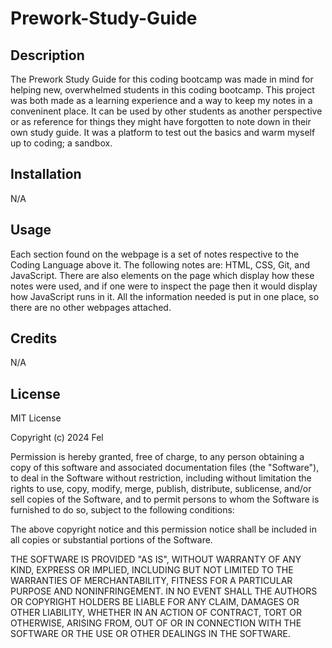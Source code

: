 # Prework-Study-Guide

## Description

The Prework Study Guide for this coding bootcamp was made in mind for helping new, overwhelmed students in this coding bootcamp. This project was both made as a learning experience and a way to keep my notes in a conveninent place. It can be used by other students as another perspective or as reference for things they might have forgotten to note down in their own study guide. It was a platform to test out the basics and warm myself up to coding; a sandbox. 

## Installation

N/A

## Usage

Each section found on the webpage is a set of notes respective to the Coding Language above it. The following notes are: HTML, CSS, Git, and JavaScript. There are also elements on the page which display how these notes were used, and if one were to inspect the page then it would display how JavaScript runs in it. All the information needed is put in one place, so there are no other webpages attached.


## Credits

N/A

## License

MIT License

Copyright (c) 2024 Fel

Permission is hereby granted, free of charge, to any person obtaining a copy
of this software and associated documentation files (the "Software"), to deal
in the Software without restriction, including without limitation the rights
to use, copy, modify, merge, publish, distribute, sublicense, and/or sell
copies of the Software, and to permit persons to whom the Software is
furnished to do so, subject to the following conditions:

The above copyright notice and this permission notice shall be included in all
copies or substantial portions of the Software.

THE SOFTWARE IS PROVIDED "AS IS", WITHOUT WARRANTY OF ANY KIND, EXPRESS OR
IMPLIED, INCLUDING BUT NOT LIMITED TO THE WARRANTIES OF MERCHANTABILITY,
FITNESS FOR A PARTICULAR PURPOSE AND NONINFRINGEMENT. IN NO EVENT SHALL THE
AUTHORS OR COPYRIGHT HOLDERS BE LIABLE FOR ANY CLAIM, DAMAGES OR OTHER
LIABILITY, WHETHER IN AN ACTION OF CONTRACT, TORT OR OTHERWISE, ARISING FROM,
OUT OF OR IN CONNECTION WITH THE SOFTWARE OR THE USE OR OTHER DEALINGS IN THE
SOFTWARE.
